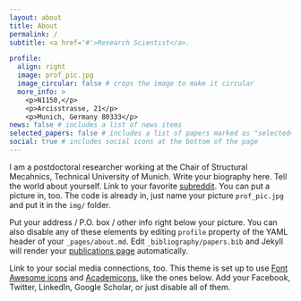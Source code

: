 ```yaml
---
layout: about
title: About
permalink: /
subtitle: <a href='#'>Research Scientist</a>. 

profile:
  align: right
  image: prof_pic.jpg
  image_circular: false # crops the image to make it circular
  more_info: >
    <p>N1150,</p>
    <p>Arcisstrasse, 21</p>
    <p>Munich, Germany 80333</p>
news: false # includes a list of news items
selected_papers: false # includes a list of papers marked as "selected={true}"
social: true # includes social icons at the bottom of the page
---
```

I am a postdoctoral researcher working at the Chair of Structural Mecahnics, Technical University of Munich. 
Write your biography here. Tell the world about yourself. Link to your favorite [subreddit](http://reddit.com). You can put a picture in, too. The code is already in, just name your picture `prof_pic.jpg` and put it in the `img/` folder.

Put your address / P.O. box / other info right below your picture. You can also disable any of these elements by editing `profile` property of the YAML header of your `_pages/about.md`. Edit `_bibliography/papers.bib` and Jekyll will render your [publications page](/al-folio/publications/) automatically.

Link to your social media connections, too. This theme is set up to use [Font Awesome icons](https://fontawesome.com/) and [Academicons](https://jpswalsh.github.io/academicons/), like the ones below. Add your Facebook, Twitter, LinkedIn, Google Scholar, or just disable all of them.
